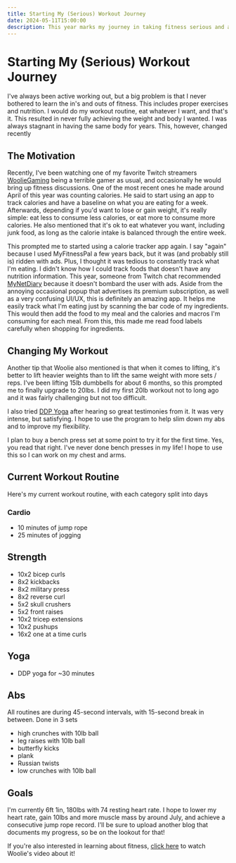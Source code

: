```yaml
---
title: Starting My (Serious) Workout Journey
date: 2024-05-11T15:00:00
description: This year marks my journey in taking fitness serious and achieving my life-long goals
---
```


# Starting My (Serious) Workout Journey

I've always been active working out, but a big problem is that I never
bothered to learn the in's and outs of fitness. This includes proper exercises
and nutrition. I would do my workout routine, eat whatever I want, and that's
it. This resulted in never fully achieving the weight and body I wanted. I was
always stagnant in having the same body for years. This, however, changed recently

## The Motivation

Recently, I've been watching one of my favorite Twitch streamers <a target="_blank" href="https://twitch.tv/wooliegaming">WoolieGaming</a>
being a terrible gamer as usual, and occasionally he would bring up fitness discussions.
One of the most recent ones he made around April of this year was counting
calories. He said to start using an app to track calories and have a baseline on
what you are eating for a week. Afterwards, depending if you'd
want to lose or gain weight, it's really simple: eat less to consume less
calories, or eat more to consume more calories. He also mentioned that it's ok to eat
whatever you want, including junk food, as long as the calorie intake is balanced
through the entire week.

This prompted me to started using a calorie tracker app again. I say "again"
because I used MyFitnessPal a few years back, but it was (and probably still is)
ridden with ads. Plus, I thought it was tedious to constantly track what I'm eating.
I didn't know how I could track foods that doesn't have any nutrition information. This
year, someone from Twitch chat recommended <a href="https://www.mynetdiary.com/" target="_blank">MyNetDiary</a>
because it doesn't bombard the user with ads. Aside from the annoying occasional
popup that advertises its premium subscription, as well as a very confusing UI/UX, this is definitely an amazing app.
It helps me easily track what I'm eating just by scanning the bar code of my ingredients. This would
then add the food to my meal and the calories and macros I'm consuming for each meal. From this, this made
me read food labels carefully when shopping for ingredients.

## Changing My Workout

Another tip that Woolie also mentioned is that when it comes to lifting, it's
better to lift heavier weights than to lift the same weight with more sets /
reps. I've been lifting 15lb dumbbells for about 6 months, so this prompted me
to finally upgrade to 20lbs. I did my first 20lb workout not to long ago and
it was fairly challenging but not too difficult.

I also tried <a href="https://ddpyoga.com">DDP Yoga</a> after hearing so great
testimonies from it. It was very intense, but satisfying. I hope to use the
program to help slim down my abs and to improve my flexibility.

I plan to buy a bench press set at some point to try it for the first time. Yes, you
read that right. I've never done bench presses in my life! I hope to use this
so I can work on my chest and arms.

## Current Workout Routine

Here's my current workout routine, with each category split into days

### Cardio

- 10 minutes of jump rope
- 25 minutes of jogging

## Strength

- 10x2 bicep curls
- 8x2 kickbacks
- 8x2 military press
- 8x2 reverse curl
- 5x2 skull crushers
- 5x2 front raises
- 10x2 tricep extensions
- 10x2 pushups
- 16x2 one at a time curls

## Yoga

- DDP yoga for ~30 minutes

## Abs

All routines are during 45-second intervals, with 15-second break in between. Done in 3 sets

- high crunches with 10lb ball
- leg raises with 10lb ball
- butterfly kicks
- plank
- Russian twists
- low crunches with 10lb ball

## Goals

I'm currently 6ft 1in, 180lbs with 74 resting heart rate. I hope to lower my
heart rate, gain 10lbs and more muscle mass by around July, and achieve a
consecutive jump rope record. I'll be sure to upload another blog that documents
my progress, so be on the lookout for that!

If you're also interested in learning about fitness, <a href="https://youtu.be/7epJxJ9uTsE">click here</a>
to watch Woolie's video about it!
